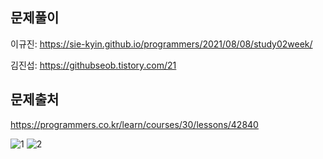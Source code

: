 ## 문제풀이
이규진: https://sie-kyin.github.io/programmers/2021/08/08/study02week/

김진섭: https://githubseob.tistory.com/21
## 문제출처
https://programmers.co.kr/learn/courses/30/lessons/42840

![1](https://user-images.githubusercontent.com/83795383/128619486-03696d49-411b-4351-bf32-48edf00f2219.jpg)
![2](https://user-images.githubusercontent.com/83795383/128619488-3e71b088-b49c-4c0f-819c-04d2c67c95bf.jpg)
